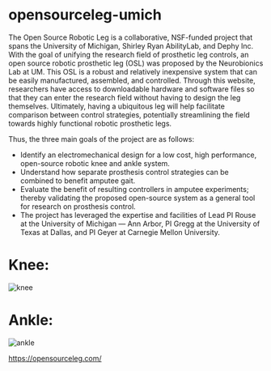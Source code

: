 # opensourceleg-umich
The Open Source Robotic Leg is a collaborative, NSF-funded project that spans the University of Michigan, Shirley Ryan AbilityLab, and Dephy Inc. With the goal of unifying the research field of prosthetic leg controls, an open source robotic prosthetic leg (OSL) was proposed by the Neurobionics Lab at UM. This OSL is a robust and relatively inexpensive system that can be easily manufactured, assembled, and controlled. Through this website, researchers have access to downloadable hardware and software files so that they can enter the research field without having to design the leg themselves. Ultimately, having a ubiquitous leg will help facilitate comparison between control strategies, potentially streamlining the field towards highly functional robotic prosthetic legs.

Thus, the three main goals of the project are as follows:

* Identify an electromechanical design for a low cost, high performance, open-source robotic knee and ankle system.
* Understand how separate prosthesis control strategies can be combined to benefit amputee gait.
* Evaluate the benefit of resulting controllers in amputee experiments; thereby validating the proposed open-source system as a general tool for research on prosthesis control.
* The project has leveraged the expertise and facilities of Lead PI Rouse at the University of Michigan — Ann Arbor, PI Gregg at the University of Texas at Dallas, and PI Geyer at Carnegie Mellon University.

# Knee:

![knee](https://github.com/homebrew-bionics/opensourceleg-umich/blob/master/design/render/ankle.jpg)

# Ankle:

![ankle](https://github.com/homebrew-bionics/opensourceleg-umich/blob/master/design/render/ankle.jpg)

https://opensourceleg.com/
